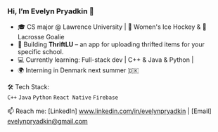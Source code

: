 ### Hi, I’m Evelyn Pryadkin 👋

- 🎓 CS major @ Lawrence University | 🏒 Women's Ice Hockey & 🥍 Lacrosse Goalie  
- 🔨 Building **ThriftLU** – an app for uploading thrifted items for your specific school.  
- 💻 Currently learning: Full-stack dev | C++ & Java & Python |  
- 🌍 Interning in Denmark next summer 🇩🇰  

🛠️ Tech Stack:  
`C++` `Java` `Python` `React Native` `Firebase` 

📫 Reach me: [LinkedIn] www.linkedin.com/in/evelynpryadkin | [Email] evelynpryadkin@gmail.com
